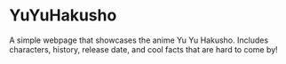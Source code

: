 # YuYuHakusho
A simple webpage that showcases the anime Yu Yu Hakusho. Includes characters, history, release date, and cool facts that are hard to come by!

